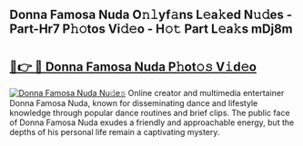 ## Donna Famosa Nuda O𝚗𝚕yf𝚊ns L𝚎a𝚔ed N𝚞𝚍es - Part-Hr7 P𝚑𝚘tos Vi𝚍𝚎o - H𝚘𝚝 Part L𝚎a𝚔s mDj8m

# <h2><a href="http://kfcs8g.oniu.top/?m=Donna+Famosa+Nuda">🔗👉 🔴 Donna Famosa Nuda P𝚑ot𝚘𝚜 V𝚒d𝚎o</a></h2>

[![Donna Famosa Nuda Nu𝚍e𝚜](https://i.imgur.com/0qMVB7G.gif)](http://kfcs8g.oniu.top/?m=Donna+Famosa+Nuda)
Online creator and multimedia entertainer Donna Famosa Nuda, known for disseminating dance and lifestyle knowledge through popular dance routines and brief clips. The public face of Donna Famosa Nuda exudes a friendly and approachable energy, but the depths of his personal life remain a captivating mystery.  
